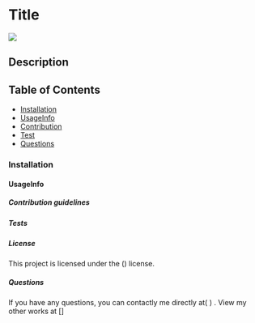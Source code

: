 # Title


![](https://img.shields.io/badge/license--blue)

## Description

 ## Table of Contents

 * [Installation](##Installation)
 * [UsageInfo](##UsageInfo)
 * [Contribution](##Contribution)
 * [Test](##Tests)
 * [Questions](##Questions)

### Installation

#### UsageInfo

##### Contribution guidelines

##### Tests

##### License
This project is licensed under the () license.
##### Questions
If you have any questions, you can contactly me directly at(  ) . View my other works at []